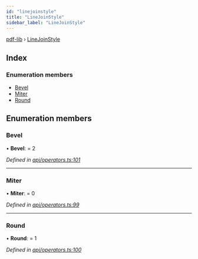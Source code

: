 ```yaml
---
id: "linejoinstyle"
title: "LineJoinStyle"
sidebar_label: "LineJoinStyle"
---
```


[pdf-lib](../index.md) › [LineJoinStyle](linejoinstyle.md)

## Index

### Enumeration members

* [Bevel](linejoinstyle.md#bevel)
* [Miter](linejoinstyle.md#miter)
* [Round](linejoinstyle.md#round)

## Enumeration members

###  Bevel

• **Bevel**: = 2

*Defined in [api/operators.ts:101](https://github.com/Hopding/pdf-lib/blob/e10290a/src/api/operators.ts#L101)*

___

###  Miter

• **Miter**: = 0

*Defined in [api/operators.ts:99](https://github.com/Hopding/pdf-lib/blob/e10290a/src/api/operators.ts#L99)*

___

###  Round

• **Round**: = 1

*Defined in [api/operators.ts:100](https://github.com/Hopding/pdf-lib/blob/e10290a/src/api/operators.ts#L100)*
